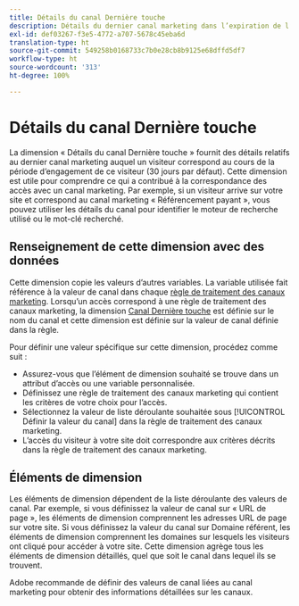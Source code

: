```yaml
---
title: Détails du canal Dernière touche
description: Détails du dernier canal marketing dans l’expiration de l’engagement du visiteur.
exl-id: def03267-f3e5-4772-a707-5678c45eba6d
translation-type: ht
source-git-commit: 549258b0168733c7b0e28cb8b9125e68dffd5df7
workflow-type: ht
source-wordcount: '313'
ht-degree: 100%

---
```


# Détails du canal Dernière touche

La dimension « Détails du canal Dernière touche » fournit des détails relatifs au dernier canal marketing auquel un visiteur correspond au cours de la période d’engagement de ce visiteur (30 jours par défaut). Cette dimension est utile pour comprendre ce qui a contribué à la correspondance des accès avec un canal marketing. Par exemple, si un visiteur arrive sur votre site et correspond au canal marketing « Référencement payant », vous pouvez utiliser les détails du canal pour identifier le moteur de recherche utilisé ou le mot-clé recherché.

## Renseignement de cette dimension avec des données

Cette dimension copie les valeurs d’autres variables. La variable utilisée fait référence à la valeur de canal dans chaque [règle de traitement des canaux marketing](/help/admin/admin/marketing-channels-admin.md). Lorsqu’un accès correspond à une règle de traitement des canaux marketing, la dimension [Canal Dernière touche](last-touch-channel.md) est définie sur le nom du canal et cette dimension est définie sur la valeur de canal définie dans la règle.

Pour définir une valeur spécifique sur cette dimension, procédez comme suit :

* Assurez-vous que l’élément de dimension souhaité se trouve dans un attribut d’accès ou une variable personnalisée.
* Définissez une règle de traitement des canaux marketing qui contient les critères de votre choix pour l’accès.
* Sélectionnez la valeur de liste déroulante souhaitée sous [!UICONTROL Définir la valeur du canal] dans la règle de traitement des canaux marketing.
* L’accès du visiteur à votre site doit correspondre aux critères décrits dans la règle de traitement des canaux marketing.

## Éléments de dimension

Les éléments de dimension dépendent de la liste déroulante des valeurs de canal. Par exemple, si vous définissez la valeur de canal sur « URL de page », les éléments de dimension comprennent les adresses URL de page sur votre site. Si vous définissez la valeur du canal sur Domaine référent, les éléments de dimension comprennent les domaines sur lesquels les visiteurs ont cliqué pour accéder à votre site. Cette dimension agrège tous les éléments de dimension détaillés, quel que soit le canal dans lequel ils se trouvent.

Adobe recommande de définir des valeurs de canal liées au canal marketing pour obtenir des informations détaillées sur les canaux.
